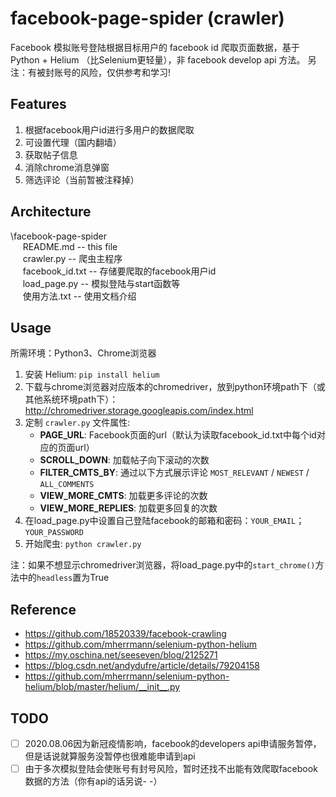# facebook-page-spider (crawler)
Facebook 模拟账号登陆根据目标用户的 facebook id 爬取页面数据，基于 Python + Helium （比Selenium更轻量），非 facebook develop api 方法。 另注：有被封账号的风险，仅供参考和学习!

## Features
1. 根据facebook用户id进行多用户的数据爬取
2. 可设置代理（国内翻墙）
3. 获取帖子信息
4. 消除chrome消息弹窗
5. 筛选评论（当前暂被注释掉）

## Architecture
\facebook-page-spider
<br />&nbsp;&nbsp;&nbsp;&nbsp;
    README.md -- this file
<br />&nbsp;&nbsp;&nbsp;&nbsp;
    crawler.py -- 爬虫主程序
<br />&nbsp;&nbsp;&nbsp;&nbsp;
    facebook_id.txt -- 存储要爬取的facebook用户id
<br />&nbsp;&nbsp;&nbsp;&nbsp;
    load_page.py -- 模拟登陆与start函数等
<br />&nbsp;&nbsp;&nbsp;&nbsp;
    使用方法.txt -- 使用文档介绍


## Usage
所需环境：Python3、Chrome浏览器
1. 安装 Helium: `pip install helium`
2. 下载与chrome浏览器对应版本的chromedriver，放到python环境path下（或其他系统环境path下）：http://chromedriver.storage.googleapis.com/index.html
3. 定制 `crawler.py` 文件属性:
    - **PAGE_URL**: Facebook页面的url（默认为读取facebook_id.txt中每个id对应的页面url）
    - **SCROLL_DOWN**: 加载帖子向下滚动的次数
    - **FILTER_CMTS_BY**: 通过以下方式展示评论 `MOST_RELEVANT` / `NEWEST` / `ALL_COMMENTS`
    - **VIEW_MORE_CMTS**: 加载更多评论的次数
    - **VIEW_MORE_REPLIES**: 加载更多回复的次数
4. 在load_page.py中设置自己登陆facebook的邮箱和密码：`YOUR_EMAIL`；`YOUR_PASSWORD`
5. 开始爬虫: `python crawler.py`

注：如果不想显示chromedriver浏览器，将load_page.py中的`start_chrome()`方法中的`headless`置为True

## Reference
* https://github.com/18520339/facebook-crawling
* https://github.com/mherrmann/selenium-python-helium
* https://my.oschina.net/seeseven/blog/2125271
* https://blog.csdn.net/andydufre/article/details/79204158
* https://github.com/mherrmann/selenium-python-helium/blob/master/helium/__init__.py

## TODO
* [ ] 2020.08.06因为新冠疫情影响，facebook的developers api申请服务暂停，但是话说就算服务没暂停也很难能申请到api
* [ ] 由于多次模拟登陆会使账号有封号风险，暂时还找不出能有效爬取facebook数据的方法（你有api的话另说- -）

